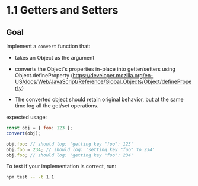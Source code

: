 # 1.1 Getters and Setters

## Goal

Implement a `convert` function that:

- takes an Object as the argument

- converts the Object's properties in-place into getter/setters using
  Object.defineProperty (https://developer.mozilla.org/en-US/docs/Web/JavaScript/Reference/Global_Objects/Object/defineProperty)

- The converted object should retain original behavior, but at the same time
  log all the get/set operations.

expected usage:

```js
const obj = { foo: 123 };
convert(obj);

obj.foo; // should log: 'getting key "foo": 123'
obj.foo = 234; // should log: 'setting key "foo" to 234'
obj.foo; // should log: 'getting key "foo": 234'
```

To test if your implementation is correct, run:

```bash
npm test -- -t 1.1
```
